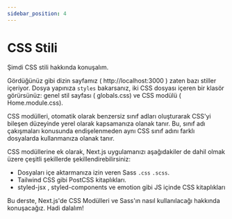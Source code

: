```yaml
---
sidebar_position: 4
---
```



# CSS Stili

Şimdi CSS stili hakkında konuşalım.

Gördüğünüz gibi dizin sayfamız ( http://localhost:3000 ) zaten bazı stiller içeriyor. Dosya yapınıza `styles` bakarsanız, iki CSS dosyası içeren bir klasör görürsünüz: genel stil sayfası ( globals.css) ve CSS modülü ( Home.module.css).

CSS modülleri, otomatik olarak benzersiz sınıf adları oluşturarak CSS'yi bileşen düzeyinde yerel olarak kapsamanıza olanak tanır. Bu, sınıf adı çakışmaları konusunda endişelenmeden aynı CSS sınıf adını farklı dosyalarda kullanmanıza olanak tanır.

CSS modüllerine ek olarak, Next.js uygulamanızı aşağıdakiler de dahil olmak üzere çeşitli şekillerde şekillendirebilirsiniz:

- Dosyaları içe aktarmanıza izin veren Sass `.css` `.scss`.
- Tailwind CSS gibi PostCSS kitaplıkları.
- styled-jsx , styled-components ve emotion gibi JS içinde CSS kitaplıkları

Bu derste, Next.js'de CSS Modülleri ve Sass'ın nasıl kullanılacağı hakkında konuşacağız. Hadi dalalım!








